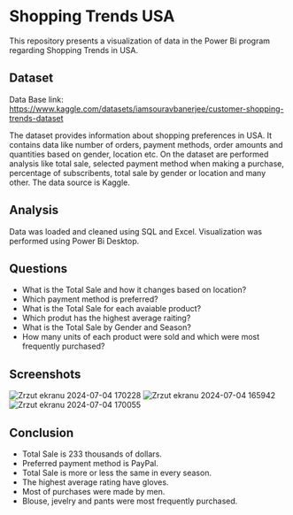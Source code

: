 # Shopping Trends USA
This repository presents a visualization of data in the Power Bi program regarding Shopping Trends in USA.

## Dataset

Data Base link: https://www.kaggle.com/datasets/iamsouravbanerjee/customer-shopping-trends-dataset 

The dataset provides information about shopping preferences in USA. It contains data like number of orders, payment methods, order amounts and quantities based on gender, location etc. On the dataset are performed analysis like total sale, selected payment method when making a purchase, percentage of subscribents, total sale by gender or location and many other. The data source is Kaggle.

## Analysis
Data was loaded and cleaned using SQL and Excel. Visualization was performed using Power Bi Desktop.

## Questions
- What is the Total Sale and how it changes based on location?
- Which payment method is preferred?
- What is the Total Sale for each avaiable product?
- Which produt has the highest average raiting?
- What is the Total Sale by Gender and Season?
- How many units of each product were sold and which were most frequently purchased?

## Screenshots

![Zrzut ekranu 2024-07-04 170228](https://github.com/aleksandrakulyk/Shopping-Trends-PowerBi-Project/assets/143332018/6dffd7f5-0b1f-48b6-bba4-89bb0f373a7d)
![Zrzut ekranu 2024-07-04 165942](https://github.com/aleksandrakulyk/Shopping-Trends-PowerBi-Project/assets/143332018/c6338a08-9db3-4dc0-bfb9-ddc2e2d5c8a1)
![Zrzut ekranu 2024-07-04 170055](https://github.com/aleksandrakulyk/Shopping-Trends-PowerBi-Project/assets/143332018/94578070-3fd9-4410-b83d-62d2053b3ae4)



## Conclusion
- Total Sale is 233 thousands of dollars.
- Preferred payment method is PayPal.
- Total Sale is more or less the same in every season.
- The highest average rating have gloves.
- Most of purchases were made by men.
- Blouse, jevelry and pants were most frequently purchased.


